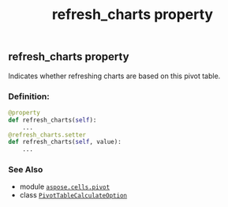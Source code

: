 ﻿---
title: refresh_charts property
second_title: Aspose.Cells for Python via .NET API References
description: 
type: docs
weight: 30
url: /aspose.cells.pivot/pivottablecalculateoption/refresh_charts/
is_root: false
---

## refresh_charts property


Indicates whether refreshing charts are based on this pivot table.
### Definition:
```python
@property
def refresh_charts(self):
    ...
@refresh_charts.setter
def refresh_charts(self, value):
    ...
```

### See Also
* module [`aspose.cells.pivot`](../../)
* class [`PivotTableCalculateOption`](/cells/python-net/aspose.cells.pivot/pivottablecalculateoption)
